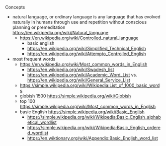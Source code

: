 
Concepts
* natural language, or ordinary language is any language that has evolved naturally in humans through use and repetition without conscious planning or premeditation https://en.wikipedia.org/wiki/Natural_language
  * https://en.wikipedia.org/wiki/Controlled_natural_language
    * basic english
    * https://en.wikipedia.org/wiki/Simplified_Technical_English
    * https://en.wikipedia.org/wiki/Attempto_Controlled_English
* most frequent words
  * https://en.wikipedia.org/wiki/Most_common_words_in_English
    * https://en.wikipedia.org/wiki/Swadesh_list
    * https://en.wikipedia.org/wiki/Academic_Word_List vs. https://en.wikipedia.org/wiki/General_Service_List
  * https://simple.wikipedia.org/wiki/Wikipedia:List_of_1000_basic_words
  * globish 1500 https://simple.wikipedia.org/wiki/Globish
  * top 100 https://simple.wikipedia.org/wiki/Most_common_words_in_English
  * basic English https://simple.wikipedia.org/wiki/Basic_English
    * https://simple.wikipedia.org/wiki/Wikipedia:Basic_English_alphabetical_wordlist
    * https://simple.wikipedia.org/wiki/Wikipedia:Basic_English_ordered_wordlist
    * https://en.wiktionary.org/wiki/Appendix:Basic_English_word_list

